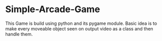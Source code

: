 # Simple-Arcade-Game
This Game is build using python and its pygame module.
Basic idea is to make every moveable object seen on output video as a class and then handle them.
